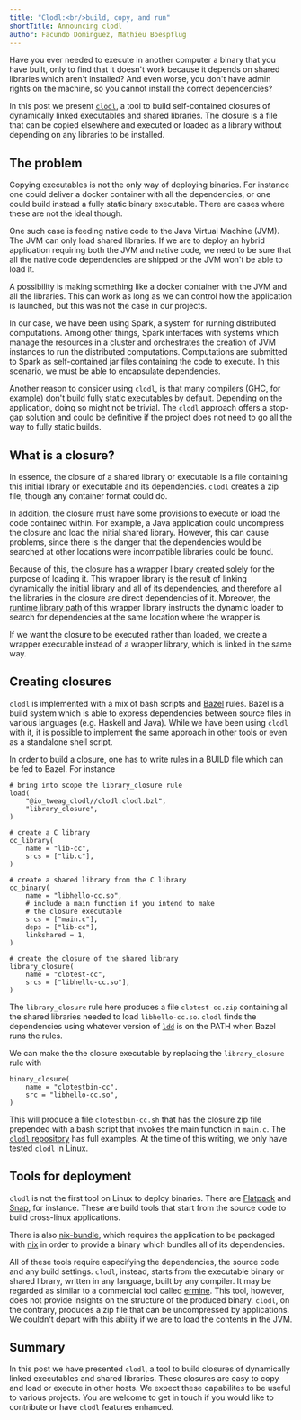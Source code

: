 ```yaml
---
title: "Clodl:<br/>build, copy, and run"
shortTitle: Announcing clodl
author: Facundo Dominguez, Mathieu Boespflug
---
```


Have you ever needed to execute in another computer a binary that you
have built, only to find that it doesn't work because it depends on
shared libraries which aren't installed? And even worse, you don't have
admin rights on the machine, so you cannot install the correct dependencies?

In this post we present [`clodl`][clodl], a tool to build self-contained
closures of dynamically linked executables and shared libraries.
The closure is a file that can be copied elsewhere and executed
or loaded as a library without depending on any libraries to be
installed.

[clodl]: https://github.com/tweag/clodl

## The problem

Copying executables is not the only way of deploying binaries.
For instance one could deliver a docker container with all the
dependencies, or one could build instead a fully static binary
executable. There are cases where these are not the ideal though.

One such case is feeding native code to the Java Virtual Machine
(JVM). The JVM can only load shared libraries. If we are to deploy
an hybrid application requiring both the JVM and native code, we
need to be sure that all the native code dependencies are shipped
or the JVM won't be able to load it.

A possibility is making something like a docker container
with the JVM and all the libraries. This can work as long as we
can control how the application is launched, but this was not
the case in our projects.

In our case, we have been using Spark, a system for running distributed
computations. Among other things, Spark interfaces with systems which
manage the resources in a cluster and orchestrates the creation of JVM
instances to run the distributed computations. Computations are
submitted to Spark as self-contained jar files containing the code to
execute. In this scenario, we must be able to encapsulate dependencies.

Another reason to consider using `clodl`, is that many compilers (GHC, for example)
don't build fully static executables by default. Depending on
the application, doing so might not be trivial.
The `clodl` approach offers a stop-gap solution and could be
definitive if the project does not need to go all the way to
fully static builds.

## What is a closure?

In essence, the closure of a shared library or executable is a file
containing this initial library or executable and its dependencies.
`clodl` creates a zip file, though any container format could do.

In addition, the closure must have some provisions to execute or
load the code contained within. For example, a Java application could
uncompress the closure and load the initial shared library. However,
this can cause problems, since
there is the danger that the dependencies would be searched at other
locations were incompatible libraries could be found.

Because of this, the closure has a wrapper library created
solely for the purpose of loading it. This wrapper library is
the result of linking dynamically the initial library and all
of its dependencies, and therefore all the libraries in the
closure are direct dependencies of it. Moreover, the
[runtime library path][runpath]
of this wrapper library instructs the dynamic loader to search
for dependencies at the same location where the wrapper is.

[runpath]: http://man7.org/linux/man-pages/man1/ld.1.html

If we want the closure to be executed rather than loaded, we
create a wrapper executable instead of a wrapper
library, which is linked in the same way.

## Creating closures

`clodl` is implemented with a mix of bash scripts and [Bazel][bazel]
rules. Bazel is a build system which is able to express dependencies
between source files in various languages (e.g. Haskell and Java).
While we have been using `clodl` with it, it is possible to
implement the same approach in other tools or even as a standalone
shell script.

[bazel]: https://bazel.build

In order to build a closure, one has to write rules in a BUILD file
which can be fed to Bazel. For instance

```
# bring into scope the library_closure rule
load(
    "@io_tweag_clodl//clodl:clodl.bzl",
    "library_closure",
)

# create a C library
cc_library(
    name = "lib-cc",
    srcs = ["lib.c"],
)

# create a shared library from the C library
cc_binary(
    name = "libhello-cc.so",
	# include a main function if you intend to make
	# the closure executable
    srcs = ["main.c"],
    deps = ["lib-cc"],
    linkshared = 1,
)

# create the closure of the shared library
library_closure(
    name = "clotest-cc",
    srcs = ["libhello-cc.so"],
)
```

The `library_closure` rule here produces a file `clotest-cc.zip`
containing all the shared libraries needed to load `libhello-cc.so`.
`clodl` finds the dependencies using whatever version of [`ldd`][ldd] is on the
PATH when Bazel runs the rules.

[ldd]: http://man7.org/linux/man-pages/man1/ldd.1.html

We can make the the closure executable by replacing the
`library_closure` rule with
```
binary_closure(
    name = "clotestbin-cc",
    src = "libhello-cc.so",
)
```
This will produce a file `clotestbin-cc.sh` that has the closure zip
file prepended with a bash script that invokes the main function in
`main.c`. The [`clodl` repository][clodl] has full examples.
At the time of this writing, we only have tested `clodl` in Linux.

## Tools for deployment

`clodl` is not the first tool on Linux to deploy binaries. There
are [Flatpack][flatpack] and [Snap][snap], for instance. These are build
tools that start from the source code to build cross-linux applications.

There is also [nix-bundle][nix-bundle], which requires the application
to be packaged with [nix][nix] in order to provide a binary which
bundles all of its dependencies.

All of these tools require especifying the dependencies, the source
code and any build settings. `clodl`, instead, starts from the
executable binary or shared library, written in any language, built by
any compiler. It may be regarded as similar to a commercial tool called
[ermine][ermine]. This tool, however, does not provide insights on the
structure of the produced binary. `clodl`, on the contrary, produces a
zip file that can be uncompressed by applications. We couldn't depart
with this ability if we are to load the contents in the JVM.

[flatpack]: https://flatpak.org
[snap]: https://snapcraft.io
[ermine]: http://www.magicermine.com/sesl.html
[nix]: https://nixos.org/nix
[nix-bundle]: https://github.com/matthewbauer/nix-bundle

## Summary

In this post we have presented `clodl`, a tool to build closures of
dynamically linked executables and shared libraries. These closures
are easy to copy and load or execute in other hosts.
We expect these capabilites to be useful to various projects.
You are welcome to get in touch if you would like to contribute or have
`clodl` features enhanced.
